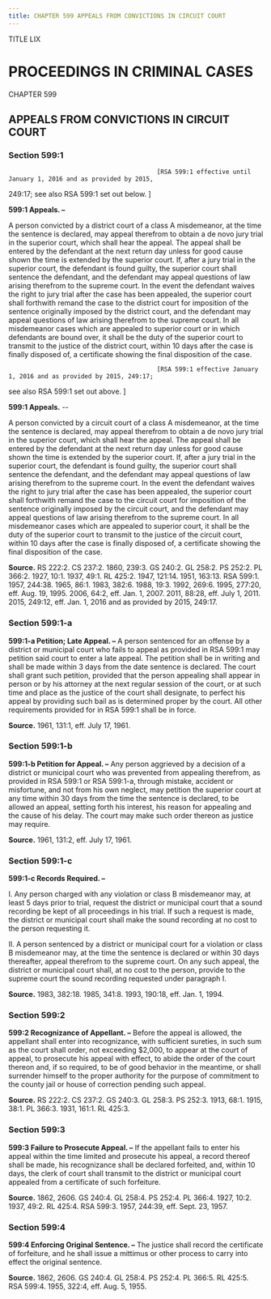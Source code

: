```yaml
---
title: CHAPTER 599 APPEALS FROM CONVICTIONS IN CIRCUIT COURT
---
```


TITLE LIX
                                             
PROCEEDINGS IN CRIMINAL CASES
=============================

CHAPTER 599
                                             
APPEALS FROM CONVICTIONS IN CIRCUIT COURT
-----------------------------------------

### Section 599:1


                                             


                                             [RSA 599:1 effective until January 1, 2016 and as provided by 2015,
249:17; see also RSA 599:1 set out below.
                                             ]

 **599:1 Appeals. –**
                                             
 A person convicted by a district court of a class A misdemeanor, at
the time the sentence is declared, may appeal therefrom to obtain a de
novo jury trial in the superior court, which shall hear the appeal. The
appeal shall be entered by the defendant at the next return day unless
for good cause shown the time is extended by the superior court. If,
after a jury trial in the superior court, the defendant is found guilty,
the superior court shall sentence the defendant, and the defendant may
appeal questions of law arising therefrom to the supreme court. In the
event the defendant waives the right to jury trial after the case has
been appealed, the superior court shall forthwith remand the case to the
district court for imposition of the sentence originally imposed by the
district court, and the defendant may appeal questions of law arising
therefrom to the supreme court. In all misdemeanor cases which are
appealed to superior court or in which defendants are bound over, it
shall be the duty of the superior court to transmit to the justice of
the district court, within 10 days after the case is finally disposed
of, a certificate showing the final disposition of the case.


                                             [RSA 599:1 effective January 1, 2016 and as provided by 2015, 249:17;
see also RSA 599:1 set out above.
                                             ]


                                             
**599:1 Appeals.** --
                                             
 A person convicted by a circuit court of a class A misdemeanor, at
the time the sentence is declared, may appeal therefrom to obtain a de
novo jury trial in the superior court, which shall hear the appeal. The
appeal shall be entered by the defendant at the next return day unless
for good cause shown the time is extended by the superior court. If,
after a jury trial in the superior court, the defendant is found guilty,
the superior court shall sentence the defendant, and the defendant may
appeal questions of law arising therefrom to the supreme court. In the
event the defendant waives the right to jury trial after the case has
been appealed, the superior court shall forthwith remand the case to the
circuit court for imposition of the sentence originally imposed by the
circuit court, and the defendant may appeal questions of law arising
therefrom to the supreme court. In all misdemeanor cases which are
appealed to superior court, it shall be the duty of the superior court
to transmit to the justice of the circuit court, within 10 days after
the case is finally disposed of, a certificate showing the final
disposition of the case.

**Source.** RS 222:2. CS 237:2. 1860, 239:3. GS 240:2. GL 258:2. PS
252:2. PL 366:2. 1927, 10:1. 1937, 49:1. RL 425:2. 1947, 121:14. 1951,
163:13. RSA 599:1. 1957, 244:38. 1965, 86:1. 1983, 382:6. 1988, 19:3.
1992, 269:6. 1995, 277:20, eff. Aug. 19, 1995. 2006, 64:2, eff. Jan. 1,
2007. 2011, 88:28, eff. July 1, 2011. 2015, 249:12, eff. Jan. 1, 2016
and as provided by 2015, 249:17.

### Section 599:1-a

 **599:1-a Petition; Late Appeal. –** A person sentenced for an
offense by a district or municipal court who fails to appeal as provided
in RSA 599:1 may petition said court to enter a late appeal. The
petition shall be in writing and shall be made within 3 days from the
date sentence is declared. The court shall grant such petition, provided
that the person appealing shall appear in person or by his attorney at
the next regular session of the court, or at such time and place as the
justice of the court shall designate, to perfect his appeal by providing
such bail as is determined proper by the court. All other requirements
provided for in RSA 599:1 shall be in force.

**Source.** 1961, 131:1, eff. July 17, 1961.

### Section 599:1-b

 **599:1-b Petition for Appeal. –** Any person aggrieved by a
decision of a district or municipal court who was prevented from
appealing therefrom, as provided in RSA 599:1 or RSA 599:1-a, through
mistake, accident or misfortune, and not from his own neglect, may
petition the superior court at any time within 30 days from the time the
sentence is declared, to be allowed an appeal, setting forth his
interest, his reason for appealing and the cause of his delay. The court
may make such order thereon as justice may require.

**Source.** 1961, 131:2, eff. July 17, 1961.

### Section 599:1-c

 **599:1-c Records Required. –**
                                             
 I. Any person charged with any violation or class B misdemeanor may,
at least 5 days prior to trial, request the district or municipal court
that a sound recording be kept of all proceedings in his trial. If such
a request is made, the district or municipal court shall make the sound
recording at no cost to the person requesting it.
                                             
 II. A person sentenced by a district or municipal court for a
violation or class B misdemeanor may, at the time the sentence is
declared or within 30 days thereafter, appeal therefrom to the supreme
court. On any such appeal, the district or municipal court shall, at no
cost to the person, provide to the supreme court the sound recording
requested under paragraph I.

**Source.** 1983, 382:18. 1985, 341:8. 1993, 190:18, eff. Jan. 1, 1994.

### Section 599:2

 **599:2 Recognizance of Appellant. –** Before the appeal is allowed,
the appellant shall enter into recognizance, with sufficient sureties,
in such sum as the court shall order, not exceeding 
                                             $2,000, to appear
at the court of appeal, to prosecute his appeal with effect, to abide
the order of the court thereon and, if so required, to be of good
behavior in the meantime, or shall surrender himself to the proper
authority for the purpose of commitment to the county jail or house of
correction pending such appeal.

**Source.** RS 222:2. CS 237:2. GS 240:3. GL 258:3. PS 252:3. 1913,
68:1. 1915, 38:1. PL 366:3. 1931, 161:1. RL 425:3.

### Section 599:3

 **599:3 Failure to Prosecute Appeal. –** If the appellant fails to
enter his appeal within the time limited and prosecute his appeal, a
record thereof shall be made, his recognizance shall be declared
forfeited, and, within 10 days, the clerk of court shall transmit to the
district or municipal court appealed from a certificate of such
forfeiture.

**Source.** 1862, 2606. GS 240:4. GL 258:4. PS 252:4. PL 366:4. 1927,
10:2. 1937, 49:2. RL 425:4. RSA 599:3. 1957, 244:39, eff. Sept. 23,
1957.

### Section 599:4

 **599:4 Enforcing Original Sentence. –** The justice shall record
the certificate of forfeiture, and he shall issue a mittimus or other
process to carry into effect the original sentence.

**Source.** 1862, 2606. GS 240:4. GL 258:4. PS 252:4. PL 366:5. RL
425:5. RSA 599:4. 1955, 322:4, eff. Aug. 5, 1955.
